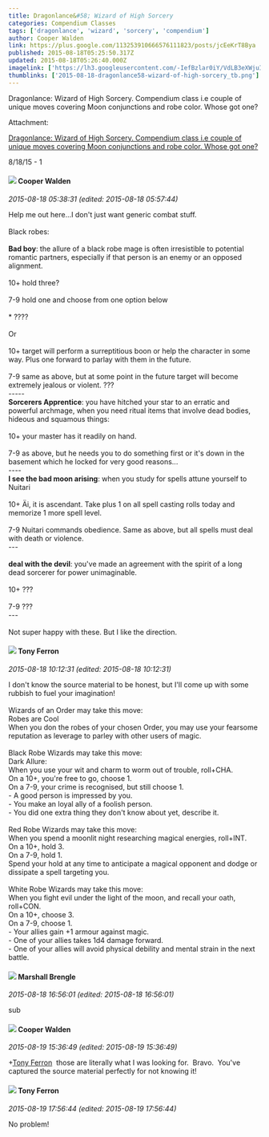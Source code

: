 ```yaml
---
title: Dragonlance&#58; Wizard of High Sorcery
categories: Compendium Classes
tags: ['dragonlance', 'wizard', 'sorcery', 'compendium']
author: Cooper Walden
link: https://plus.google.com/113253910666576111823/posts/jcEeKrT8Bya
published: 2015-08-18T05:25:50.317Z
updated: 2015-08-18T05:26:40.000Z
imagelink: ['https://lh3.googleusercontent.com/-IefBzlar0iY/VdLB3eXWjuI/AAAAAAAABN0/D418Xx3l0Cw/w377-h480/15%2B-%2B1']
thumblinks: ['2015-08-18-dragonlance58-wizard-of-high-sorcery_tb.png']
---
```


Dragonlance: Wizard of High Sorcery. Compendium class i.e couple of unique moves covering Moon conjunctions and robe color.  Whose got one?﻿


Attachment:

<a href='https://plus.google.com/photos/113253910666576111823/albums/6184218394324392641/6184218397121089250?sqi=100084733231320276299&sqsi=64e0b2b8-d8fc-48dd-91de-442616ae3338'>Dragonlance: Wizard of High Sorcery. Compendium class i.e couple of unique moves covering Moon conjunctions and robe color. Whose got one?﻿</a>


8/18/15 - 1
<div id='comment z12cuvvgys3fjbrjy04cd15b2riecxzohoc0k'>
  <h4><img src='{{site.baseurl}}//images/avatars/113253910666576111823_photo.jpg'> Cooper Walden</h4>
      <p><cite>2015-08-18 05:38:31 (edited: 2015-08-18 05:57:44)</cite></p>
        <p>Help me out here...I don&#39;t just want generic combat stuff.  <br /><br />Black robes:<br /><br /><b>Bad boy</b>: the allure of a black robe mage is often irresistible to potential romantic partners, especially if that person is an enemy or an opposed alignment. <br /><br />10+ hold three?<br /><br />7-9 hold one and choose from one option below<br /><br />* ????<br /><br />Or <br /><br />10+ target will perform a surreptitious boon or help the character in some way. Plus one forward to parlay with them in the future. <br /><br />7-9 same as above, but at some point in the future target will become extremely jealous or violent. ???﻿<br />-----<br /><b>Sorcerers Apprentice</b>: you have hitched your star to an erratic and powerful archmage, when you need ritual items that involve dead bodies, hideous and squamous things:<br /><br />10+ your master has it readily on hand. <br /><br />7-9 as above, but he needs you to do something first or it&#39;s down in the basement which he locked for very good reasons...<br />----<br /><b>I see the bad moon arising</b>: when you study for spells attune yourself to Nuitari<br /><br />10+ Äi, it is ascendant. Take plus 1 on all spell casting rolls today and memorize 1 more spell level. <br /><br />7-9 Nuitari commands obedience. Same as above, but all spells must deal with death or violence. ﻿<br />---<br /><br /><b>deal with the devil</b>: you&#39;ve made an agreement with the spirit of a long dead sorcerer for power unimaginable.<br /><br />10+ ???<br /><br />7-9 ???<br />---<br /><br />Not super happy with these. But I like the direction. </p>
</div>
        

<div id='comment z12cuvvgys3fjbrjy04cd15b2riecxzohoc0k'>
  <h4><img src='{{site.baseurl}}//images/avatars/105317681442573084626_photo.jpg'> Tony Ferron</h4>
      <p><cite>2015-08-18 10:12:31 (edited: 2015-08-18 10:12:31)</cite></p>
        <p>I don&#39;t know the source material to be honest, but I&#39;ll come up with some rubbish to fuel your imagination!<br /><br />Wizards of an Order may take this move:<br />Robes are Cool<br />When you don the robes of your chosen Order, you may use your fearsome reputation as leverage to parley with other users of magic.<br /><br />Black Robe Wizards may take this move:<br />Dark Allure:<br />When you use your wit and charm to worm out of trouble, roll+CHA.<br />On a 10+, you&#39;re free to go, choose 1.<br />On a 7-9, your crime is recognised, but still choose 1.<br />- A good person is impressed by you.<br />- You make an loyal ally of a foolish person.<br />- You did one extra thing they don&#39;t know about yet, describe it.<br /><br />Red Robe Wizards may take this move:<br />When you spend a moonlit night researching magical energies, roll+INT.<br />On a 10+, hold 3.<br />On a 7-9, hold 1.<br />Spend your hold at any time to anticipate a magical opponent and dodge or dissipate a spell targeting you.<br /><br />White Robe Wizards may take this move:<br />When you fight evil under the light of the moon, and recall your oath, roll+CON.<br />On a 10+, choose 3.<br />On a 7-9, choose 1.<br />- Your allies gain +1 armour against magic.<br />- One of your allies takes 1d4 damage forward.<br />- One of your allies will avoid physical debility and mental strain in the next battle.</p>
</div>
        

<div id='comment z12cuvvgys3fjbrjy04cd15b2riecxzohoc0k'>
  <h4><img src='{{site.baseurl}}//images/avatars/110973090768429200038_photo.jpg'> Marshall Brengle</h4>
      <p><cite>2015-08-18 16:56:01 (edited: 2015-08-18 16:56:01)</cite></p>
        <p>sub</p>
</div>
        

<div id='comment z12cuvvgys3fjbrjy04cd15b2riecxzohoc0k'>
  <h4><img src='{{site.baseurl}}//images/avatars/113253910666576111823_photo.jpg'> Cooper Walden</h4>
      <p><cite>2015-08-19 15:36:49 (edited: 2015-08-19 15:36:49)</cite></p>
        <p><span class="proflinkWrapper"><span class="proflinkPrefix">+</span><a class="proflink" href="https://plus.google.com/105317681442573084626" oid="105317681442573084626">Tony Ferron</a></span>  those are literally what I was looking for.  Bravo.  You&#39;ve captured the source material perfectly for not knowing it!</p>
</div>
        

<div id='comment z12cuvvgys3fjbrjy04cd15b2riecxzohoc0k'>
  <h4><img src='{{site.baseurl}}//images/avatars/105317681442573084626_photo.jpg'> Tony Ferron</h4>
      <p><cite>2015-08-19 17:56:44 (edited: 2015-08-19 17:56:44)</cite></p>
        <p>No problem!</p>
</div>
        